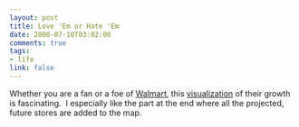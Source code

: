 ```yaml
--- 
layout: post
title: Love 'Em or Hate 'Em
date: 2008-07-10T03:02:00
comments: true
tags:
- life
link: false
---
```

Whether you are a fan or a foe of <a title="Walmart" href="http://www.walmart.com/">Walmart</a>, this <a title="Watching the Growth of Walmart" href="http://projects.flowingdata.com/walmart/">visualization</a> of their growth is fascinating.  I especially like the part at the end where all the projected, future stores are added to the map.
